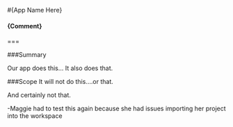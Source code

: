 #{App Name Here}
#### {Comment}
===

###Summary

Our app does this... It also does that.

###Scope
It will not do this….or that.

And certainly not that.

-Maggie had to test this again because she had issues importing her project into the
workspace


